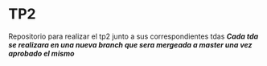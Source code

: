 # TP2
Repositorio para realizar el tp2 junto a sus correspondientes tdas
***Cada tda se realizara en una nueva branch que sera mergeada a master una vez aprobado el mismo***
